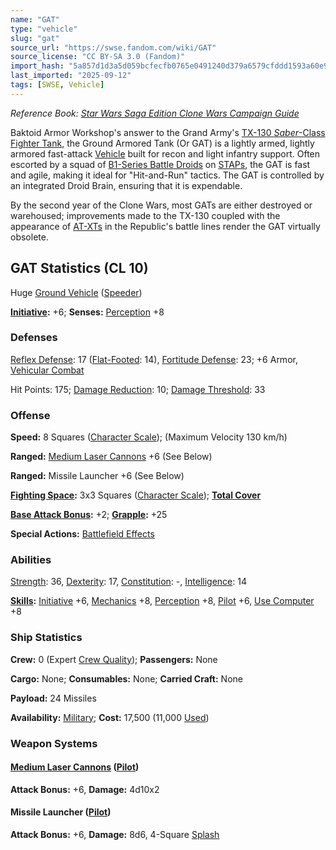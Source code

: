 ```yaml
---
name: "GAT"
type: "vehicle"
slug: "gat"
source_url: "https://swse.fandom.com/wiki/GAT"
source_license: "CC BY-SA 3.0 (Fandom)"
import_hash: "5a857d1d3a5d059bcfecfb0765e0491240d379a6579cfddd1593a60e94dcbebc"
last_imported: "2025-09-12"
tags: [SWSE, Vehicle]
---
```

*Reference Book: [Star Wars Saga Edition Clone Wars Campaign Guide](https://swse.fandom.com/wiki/Star_Wars_Saga_Edition_Clone_Wars_Campaign_Guide)*

Baktoid Armor Workshop's answer to the Grand Army's [TX-130 *Saber*-Class Fighter Tank](https://swse.fandom.com/wiki/TX-130_Saber-Class_Fighter_Tank), the Ground Armored Tank (Or GAT) is a lightly armed, lightly armored fast-attack [Vehicle](https://swse.fandom.com/wiki/Vehicle) built for recon and light infantry support. Often escorted by a squad of [B1-Series Battle Droids](https://swse.fandom.com/wiki/B1-Series_Battle_Droids) on [STAPs](https://swse.fandom.com/wiki/STAPs), the GAT is fast and agile, making it ideal for "Hit-and-Run" tactics. The GAT is controlled by an integrated Droid Brain, ensuring that it is expendable. 

By the second year of the Clone Wars, most GATs are either destroyed or warehoused; improvements made to the TX-130 coupled with the appearance of [AT-XTs](https://swse.fandom.com/wiki/AT-XTs) in the Republic's battle lines render the GAT virtually obsolete. 

## GAT Statistics (CL 10)
Huge [Ground Vehicle](https://swse.fandom.com/wiki/Ground_Vehicle) ([Speeder](https://swse.fandom.com/wiki/Speeder))

**[Initiative](https://swse.fandom.com/wiki/Initiative):** +6; **Senses:** [Perception](https://swse.fandom.com/wiki/Perception) +8
### Defenses
[Reflex Defense](https://swse.fandom.com/wiki/Reflex_Defense_(Vehicles)): 17 ([Flat-Footed](https://swse.fandom.com/wiki/Flat-Footed): 14), [Fortitude Defense](https://swse.fandom.com/wiki/Fortitude_Defense_(Vehicles)): 23; +6 Armor, [Vehicular Combat](https://swse.fandom.com/wiki/Vehicular_Combat)

Hit Points: 175; [Damage Reduction](https://swse.fandom.com/wiki/Damage_Reduction): 10; [Damage Threshold](https://swse.fandom.com/wiki/Damage_Threshold_(Vehicles)): 33
### Offense
**Speed:** 8 Squares ([Character Scale](https://swse.fandom.com/wiki/Character_Scale)); (Maximum Velocity 130 km/h)

**Ranged:** [Medium Laser Cannons](https://swse.fandom.com/wiki/Medium_Laser_Cannons) +6 (See Below)

**Ranged:** Missile Launcher +6 (See Below)

**[Fighting Space](https://swse.fandom.com/wiki/Fighting_Space):** 3x3 Squares ([Character Scale](https://swse.fandom.com/wiki/Character_Scale)); **[Total Cover](https://swse.fandom.com/wiki/Total_Cover)**

**[Base Attack Bonus](https://swse.fandom.com/wiki/Base_Attack_Bonus):** +2; **[Grapple](https://swse.fandom.com/wiki/Grapple):** +25

**Special Actions:** [Battlefield Effects](https://swse.fandom.com/wiki/Battlefield_Effects)
### Abilities
[Strength](https://swse.fandom.com/wiki/Strength): 36, [Dexterity](https://swse.fandom.com/wiki/Dexterity): 17, [Constitution](https://swse.fandom.com/wiki/Constitution): -, [Intelligence](https://swse.fandom.com/wiki/Intelligence): 14

**[Skills](https://swse.fandom.com/wiki/Skills):** [Initiative](https://swse.fandom.com/wiki/Initiative) +6, [Mechanics](https://swse.fandom.com/wiki/Mechanics) +8, [Perception](https://swse.fandom.com/wiki/Perception) +8, [Pilot](https://swse.fandom.com/wiki/Pilot) +6, [Use Computer](https://swse.fandom.com/wiki/Use_Computer) +8
### Ship Statistics
**Crew:** 0 (Expert [Crew Quality](https://swse.fandom.com/wiki/Crew_Quality)); **Passengers:** None

**Cargo:** None; **Consumables:** None; **Carried Craft:** None

**Payload:** 24 Missiles

**Availability:** [Military](https://swse.fandom.com/wiki/Military); **Cost:** 17,500 (11,000 [Used](https://swse.fandom.com/wiki/Used))
### Weapon Systems
#### **[Medium Laser Cannons](https://swse.fandom.com/wiki/Medium_Laser_Cannons) ([Pilot](https://swse.fandom.com/wiki/Pilot_(Vehicle_Combat)))**
**Attack Bonus:** +6, **Damage:** 4d10x2
#### **Missile Launcher ([Pilot](https://swse.fandom.com/wiki/Pilot_(Vehicle_Combat)))**
**Attack Bonus:** +6, **Damage:** 8d6, 4-Square [Splash](https://swse.fandom.com/wiki/Splash)